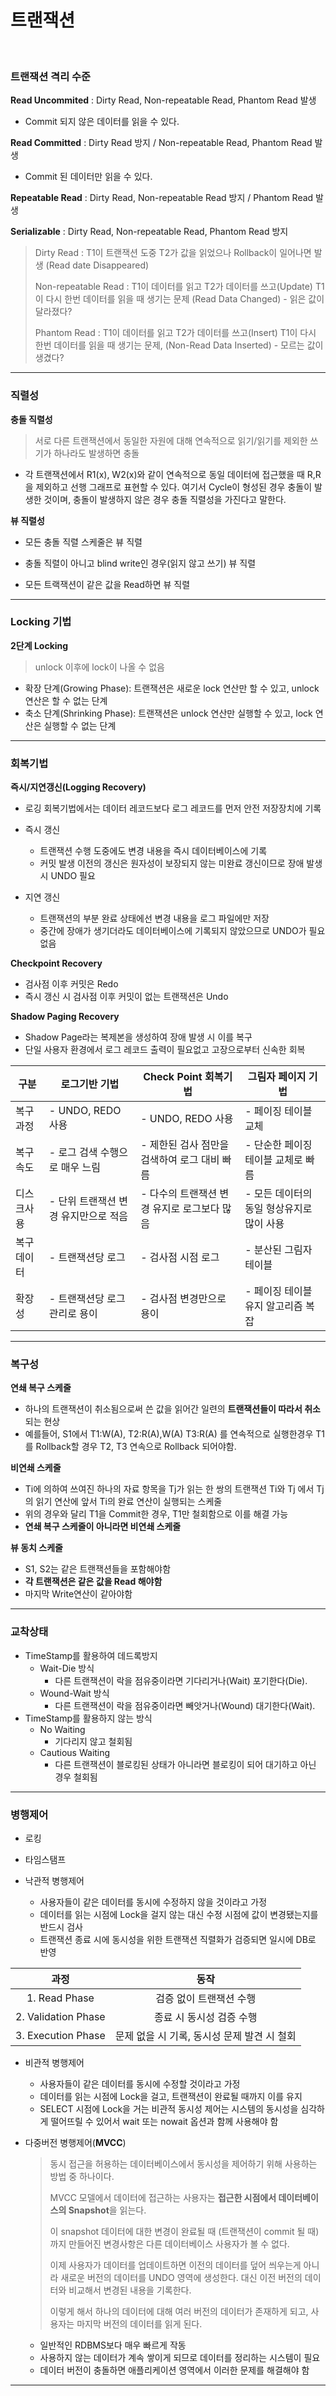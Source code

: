 # 트랜잭션

<br>

### 트랜잭션 격리 수준

**Read Uncommited** : Dirty Read, Non-repeatable Read, Phantom Read 발생

* Commit 되지 않은 데이터를 읽을 수 있다.

**Read Committed** :  Dirty Read 방지 / Non-repeatable Read, Phantom Read 발생

* Commit 된 데이터만 읽을 수 있다.

**Repeatable Read** : Dirty Read, Non-repeatable Read 방지 / Phantom Read 발생

**Serializable** : Dirty Read, Non-repeatable Read, Phantom Read 방지

> Dirty Read : T1이 트랜잭션 도중 T2가 값을 읽었으나 Rollback이 일어나면 발생 (Read date Disappeared)
>
> Non-repeatable Read : T1이 데이터를 읽고 T2가 데이터를 쓰고(Update) T1이 다시 한번 데이터를 읽을 때 생기는 문제 (Read Data Changed) - 읽은 값이 달라졌다?
>
> Phantom Read : T1이 데이터를 읽고 T2가 데이터를 쓰고(Insert) T1이 다시 한번 데이터를 읽을 때 생기는 문제, (Non-Read Data Inserted) - 모르는 값이 생겼다?

---

### 직렬성

**충돌 직렬성**

> 서로 다른 트랜잭션에서 동일한 자원에 대해 연속적으로 읽기/읽기를 제외한 쓰기가 하나라도 발생하면 충돌

* 각 트랜잭션에서 R1(x), W2(x)와 같이 연속적으로 동일 데이터에 접근했을 때 R,R을 제외하고 선행 그래프로 표현할 수 있다. 여기서 Cycle이 형성된 경우 충돌이 발생한 것이며, 충돌이 발생하지 않은 경우 충돌 직렬성을 가진다고 말한다.

**뷰 직렬성**

* 모든 충돌 직렬 스케줄은 뷰 직렬

* 충돌 직렬이 아니고 blind write인 경우(읽지 않고 쓰기) 뷰 직렬
* 모든 트랙잭션이 같은 값을 Read하면 뷰 직렬

---

### Locking 기법

**2단계 Locking**

> unlock 이후에 lock이 나올 수 없음

- 확장 단계(Growing Phase): 트랜잭션은 새로운 lock 연산만 할 수 있고, unlock 연산은 할 수 없는 단계
- 축소 단계(Shrinking Phase): 트랜잭션은 unlock 연산만 실행할 수 있고, lock 연산은 실행할 수 없는 단계

---

### 회복기법

**즉시/지연갱신(Logging Recovery)**

* 로깅 회복기법에서는 데이터 레코드보다 로그 레코드를 먼저 안전 저장장치에 기록

* 즉시 갱신
  * 트랜잭션 수행 도중에도 변경 내용을 즉시 데이터베이스에 기록
  * 커밋 발생 이전의 갱신은 원자성이 보장되지 않는 미완료 갱신이므로 장애 발생 시 UNDO 필요

* 지연 갱신
  * 트랜잭션의 부분 완료 상태에선 변경 내용을 로그 파일에만 저장
  * 중간에 장애가 생기더라도 데이터베이스에 기록되지 않았으므로 UNDO가 필요 없음

**Checkpoint Recovery**

* 검사점 이후 커밋은 Redo
* 즉시 갱신 시 검사점 이후 커밋이 없는 트랜잭션은 Undo

**Shadow Paging Recovery**

* Shadow Page라는 복제본을 생성하여 장애 발생 시 이를 복구
* 단일 사용자 환경에서 로그 레코드 출력이 필요없고 고장으로부터 신속한 회복

| 구분       | 로그기반 기법                        | Check Point 회복기법                         | 그림자 페이지 기법                        |
| ---------- | ------------------------------------ | -------------------------------------------- | ----------------------------------------- |
| 복구과정   | - UNDO, REDO 사용                    | - UNDO, REDO 사용                            | - 페이징 테이블 교체                      |
| 복구속도   | - 로그 검색 수행으로 매우 느림       | - 제한된 검사 점만을 검색하여 로그 대비 빠름 | - 단순한 페이징 테이블 교체로 빠름        |
| 디스크사용 | - 단위 트랜잭션 변경 유지만으로 적음 | - 다수의 트랜잭션 변경 유지로 로그보다 많음  | - 모든 데이터의 동일 형상유지로 많이 사용 |
| 복구데이터 | - 트랜잭션당 로그                    | - 검사점 시점 로그                           | - 분산된 그림자 테이블                    |
| 확장성     | - 트랜잭션당 로그 관리로 용이        | - 검사점 변경만으로 용이                     | - 페이징 테이블 유지 알고리즘 복잡        |

---

### 복구성

**연쇄 복구 스케줄**

* 하나의 트랜잭션이 취소됨으로써 쓴 값을 읽어간 일련의 **트랜잭션들이 따라서 취소**되는 현상
* 예를들어, S1에서 T1:W(A), T2:R(A),W(A) T3:R(A) 를 연속적으로 실행한경우 T1를 Rollback할 경우 T2, T3 연속으로 Rollback 되어야함. 

**비연쇄 스케줄**

* Ti에 의하여 쓰여진 하나의 자료 항목을 Tj가 읽는 한 쌍의 트랜잭션 Ti와 Tj 에서 Tj의 읽기 연산에 앞서 Ti의 완료 연산이 실행되는 스케줄
* 위의 경우와 달리 T1을 Commit한 경우, T1만 철회함으로 이를 해결 가능
* **연쇄 복구 스케줄이 아니라면 비연쇄 스케줄**

**뷰 동치 스케줄**

* S1, S2는 같은 트랜잭션들을 포함해야함
* **각 트랜잭션은 같은 값을 Read 해야함**
* 마지막 Write연산이 같아야함

---

### 교착상태

* TimeStamp를 활용하여 데드록방지
  * Wait-Die 방식
    * 다른 트랜잭션이 락을 점유중이라면 기다리거나(Wait) 포기한다(Die).
  * Wound-Wait 방식
    * 다른 트랜잭션이 락을 점유중이라면 빼앗거나(Wound) 대기한다(Wait).
* TimeStamp를 활용하지 않는 방식
  * No Waiting
    * 기다리지 않고 철회됨
  * Cautious Waiting
    * 다른 트랜잭션이 블로킹된 상태가 아니라면 블로킹이 되어 대기하고 아닌 경우 철회됨

---

### 병행제어

* 로킹
* 타임스탬프
* 낙관적 병행제어

  * 사용자들이 같은 데이터를 동시에 수정하지 않을 것이라고 가정
  * 데이터를 읽는 시점에 Lock을 걸지 않는 대신 수정 시점에 값이 변경됐는지를 반드시 검사
  * 트랜잭션 종료 시에 동시성을 위한 트랜잭션 직렬화가 검증되면 일시에 DB로 반영

|        과정         |                    동작                     |
| :-----------------: | :-----------------------------------------: |
|    1. Read Phase    |           검증 없이 트랜잭션 수행           |
| 2. Validation Phase |          종료 시 동시성 검증 수행           |
| 3. Execution Phase  | 문제 없을 시 기록, 동시성 문제 발견 시 철회 |

* 비관적 병행제어

  * 사용자들이 같은 데이터를 동시에 수정할 것이라고 가정
  * 데이터를 읽는 시점에 Lock을 걸고, 트랜잭션이 완료될 때까지 이를 유지
  * SELECT 시점에 Lock을 거는 비관적 동시성 제어는 시스템의 동시성을 심각하게 떨어뜨릴 수 있어서 wait 또는 nowait 옵션과 함께 사용해야 함

* 다중버전 병행제어(**MVCC**)

  > 동시 접근을 허용하는 데이터베이스에서 동시성을 제어하기 위해 사용하는 방법 중 하나이다. 
  >
  > MVCC 모델에서 데이터에 접근하는 사용자는 **접근한 시점에서 데이터베이스의 Snapshot**을 읽는다. 
  >
  > 이 snapshot 데이터에 대한 변경이 완료될 때 (트랜잭션이 commit 될 때) 까지 만들어진 변경사항은 다른 데이터베이스 사용자가 볼 수 없다.
  >
  > 이제 사용자가 데이터를 업데이트하면 이전의 데이터를 덮어 씌우는게 아니라 새로운 버전의 데이터를 UNDO 영역에 생성한다. 대신 이전 버전의 데이터와 비교해서 변경된 내용을 기록한다. 
  >
  > 이렇게 해서 하나의 데이터에 대해 여러 버전의 데이터가 존재하게 되고, 사용자는 마지막 버전의 데이터를 읽게 된다.

  * 일반적인 RDBMS보다 매우 빠르게 작동
  * 사용하지 않는 데이터가 계속 쌓이게 되므로 데이터를 정리하는 시스템이 필요
  * 데이터 버전이 충돌하면 애플리케이션 영역에서 이러한 문제를 해결해야 함

----



